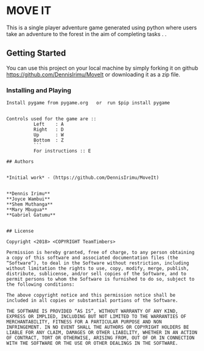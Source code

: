 # MOVE IT

This is a single player adventure game generated using python where users take an adventure to the forest in the aim of completing tasks . .

## Getting Started

You can use this project on your local machine by simply forking it on github https://github.com/DennisIrimu/MoveIt or downloading it as a zip file.

### Installing and Playing

```First ensure that you have python3.6 installed.
Install pygame from pygame.org   or  run $pip install pygame


Controls used for the game are ::
          Left    : A
          Right   : D
          Up      : W
          Bottom  : Z
          ```
          For instructions :: E

## Authors


*Initial work* - (https://github.com/DennisIrimu/MoveIt)


**Dennis Irimu**
**Joyce Wambui**
**Shem Muthanga**
**Mary Mbugua**
**Gabriel Gatumu**


## License

Copyright <2018> <COPYRIGHT TeamTimbers>

Permission is hereby granted, free of charge, to any person obtaining a copy of this software and associated documentation files (the “Software”), to deal in the Software without restriction, including without limitation the rights to use, copy, modify, merge, publish, distribute, sublicense, and/or sell copies of the Software, and to permit persons to whom the Software is furnished to do so, subject to the following conditions:

The above copyright notice and this permission notice shall be included in all copies or substantial portions of the Software.

THE SOFTWARE IS PROVIDED “AS IS”, WITHOUT WARRANTY OF ANY KIND, EXPRESS OR IMPLIED, INCLUDING BUT NOT LIMITED TO THE WARRANTIES OF MERCHANTABILITY, FITNESS FOR A PARTICULAR PURPOSE AND NON INFRINGEMENT. IN NO EVENT SHALL THE AUTHORS OR COPYRIGHT HOLDERS BE LIABLE FOR ANY CLAIM, DAMAGES OR OTHER LIABILITY, WHETHER IN AN ACTION OF CONTRACT, TORT OR OTHERWISE, ARISING FROM, OUT OF OR IN CONNECTION WITH THE SOFTWARE OR THE USE OR OTHER DEALINGS IN THE SOFTWARE.
